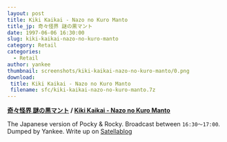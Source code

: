 ```yaml
---
layout: post
title: Kiki Kaikai - Nazo no Kuro Manto
title_jp: 奇々怪界 謎の黒マント
date: 1997-06-06 16:30:00
slug: kiki-kaikai-nazo-no-kuro-manto
category: Retail
categories:
  - Retail
author: yankee
thumbnail: screenshots/kiki-kaikai-nazo-no-kuro-manto/0.png
download:
 title: Kiki Kaikai - Nazo no Kuro Manto
 filename: sfc/kiki-kaikai-nazo-no-kuro-manto.7z
---
```


__[奇々怪界 謎の黒マント](https://superfamicom.org/info/kiki-kaikai-nazo-no-kuro-manto) / [Kiki Kaikai - Nazo no Kuro Manto](https://superfamicom.org/info/kiki-kaikai-nazo-no-kuro-manto)__

The Japanese version of Pocky & Rocky. Broadcast between `16:30～17:00`. Dumped by Yankee. Write up on  [Satellablog](http://superfamicom.org/blog/2014/09/new-rom-dump-is-making-me-feel-like-a-very-kiki-pervert/)
